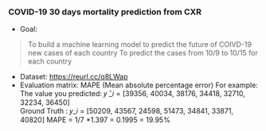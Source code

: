 ### COVID-19 30 days mortality prediction from CXR
- Goal: 
>  To build a machine learning model to predict the future of COIVD-19 new cases of each country
>  To predict the cases from 10/9 to 10/15 for each country
- Dataset: https://reurl.cc/q8LWap
- Evaluation matrix: MAPE (Mean absolute percentage error)
For example: 
The value you predicted: 𝑦 ̂_𝑖 = [39356, 40034, 38176, 34418, 32710, 32234, 36450]                 
Ground Truth : 𝑦_𝑖  = [50209, 43567, 24598, 51473, 34841, 33871, 40820]
MAPE = 1/7 *1.397 = 0.1995 = 19.95%
